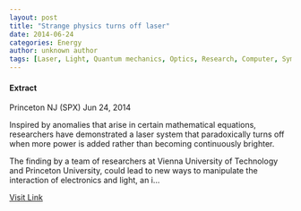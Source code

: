 ```yaml
---
layout: post
title: "Strange physics turns off laser"
date: 2014-06-24
categories: Energy
author: unknown author
tags: [Laser, Light, Quantum mechanics, Optics, Research, Computer, Symmetry, Physical sciences, Natural philosophy, Mechanics, Science, Applied and interdisciplinary physics, Physics]
---
```





#### Extract
>
Princeton NJ (SPX) Jun 24, 2014


Inspired by anomalies that arise in certain mathematical equations, researchers have demonstrated a laser system that paradoxically turns off when more power is added rather than becoming continuously brighter. 

The finding by a team of researchers at Vienna University of Technology and Princeton University, could lead to new ways to manipulate the interaction of electronics and light, an i...



[Visit Link](http://www.spacemart.com/reports/Strange_physics_turns_off_laser_999.html)


